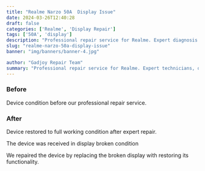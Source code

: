 ```yaml
---
title: "Realme Narzo 50A  Display Issue"
date: 2024-03-26T12:40:28
draft: false
categories: ['Realme', 'Display Repair']
tags: ['50A', 'display']
description: "Professional repair service for Realme. Expert diagnosis and quality repairs in Bangalore."
slug: "realme-narzo-50a-display-issue"
banner: "img/banners/banner-4.jpg"

author: "Gadjoy Repair Team"
summary: "Professional repair service for Realme. Expert technicians, quality parts, warranty included."
---
```


### Before

Device condition before our professional repair service.

### After

Device restored to full working condition after expert repair.

The device was received in display broken condition

We repaired the device by replacing the broken display with restoring its functionality.
